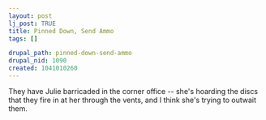```yaml
--- 
layout: post
lj_post: TRUE
title: Pinned Down, Send Ammo
tags: []

drupal_path: pinned-down-send-ammo
drupal_nid: 1090
created: 1041010260
---
```

They have Julie barricaded in the corner office -- she's hoarding the discs that they fire in at her through the vents, and I think she's trying to outwait them.
